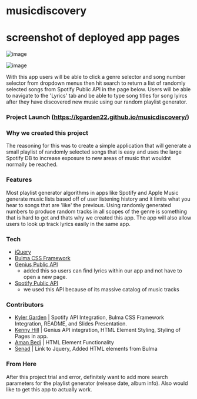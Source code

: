 # musicdiscovery

# screenshot of deployed app pages
![image](https://user-images.githubusercontent.com/61220245/79155617-a24ced80-7d8e-11ea-93a5-4a4897232212.png)

![image](https://user-images.githubusercontent.com/61220245/79155690-bf81bc00-7d8e-11ea-854b-c985cfd4c9c6.png)

With this app users will be able to click a genre selector and song number selector from dropdown menus then hit search to return a list of randomly selected songs from Spotify Public API in the page below. Users will be able to navigate to the 'Lyrics' tab and be able to type song titles for song lyircs after they have discovered new music using our random playlist generator.

### Project Launch (https://kgarden22.github.io/musicdiscovery/)

### Why we created this project
The reasoning for this was to create a simple application that will generate a small playlist of randomly selected songs that is easy and uses the large Spotify DB to increase exposure to new areas of music that wouldnt normally be reached. 

### Features
Most playlist generator algorithms in apps like Spotify and Apple Music generate music lists based off of user listening history and it limits what you hear to songs that are 'like' the previous. Using randomly generated numbers to produce random tracks in all scopes of the genre is something that is hard to get and thats why we created this app. The app will also allow users to look up track lyrics easily in the same app.

### Tech

- [jQuery](https://code.jquery.com/jquery-3.4.1.min.js)
- [Bulma CSS Framework](https://cdnjs.cloudflare.com/ajax/libs/bulma/0.8.0/css/bulma.css)
- [Genius Public API](https://api.genius.com)
    - added this so users can find lyrics within our app and not have to open a new page.
- [Spotify Public API](https://developer.spotify.com/documentation/web-api/)
    - we used this API because of its massive catalog of music tracks

### Contributors
- [Kyler Garden](https://github.com/kgarden22) | Spotify API Integration, Bulma CSS Framework Integration, README, and Slides Presentation.
- [Kenny Hill](https://github.com/kcjhill1234) | Genius API integration, HTML Element Styling, Styling of Pages in app.
- [Aman Bedi](https://github.com/kingaman99) | HTML Element Functionality
- [Senad](https://github.com/senad83) | Link to Jquery, Added HTML elements from Bulma

### From Here
After this project trial and error, definitely want to add more search parameters for the playlist generator (release date, album info). Also would like to get this app to actually work. 

